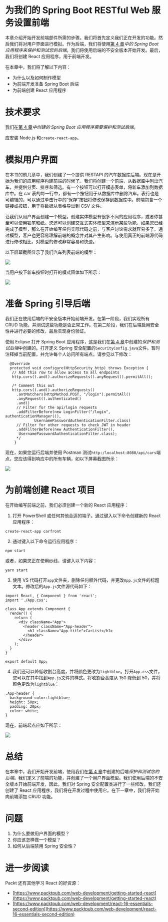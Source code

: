 # 为我们的 Spring Boot RESTful Web 服务设置前端

本章介绍开始开发前端部件所需的步骤。我们将首先定义我们正在开发的功能。然后我们将对用户界面进行模拟。作为后端，我们将使用[第 4 章](04.html)*中的 Spring Boot 应用程序来保护和测试您的后端*。我们将使用后端的不安全版本开始开发。最后，我们将创建 React 应用程序，用于前端开发。

在本章中，我们将了解以下内容：

*   为什么以及如何制作模型
*   为前端开发准备 Spring Boot 后端
*   为前端创建 React 应用程序

# 技术要求

我们在[第 4 章](04.html)*中创建的 Spring Boot 应用程序需要保护和测试后端*。

应安装 Node.js 和`create-react-app`。

# 模拟用户界面

在本书的前几章中，我们创建了一个提供 RESTAPI 的汽车数据库后端。现在是开始为我们的应用程序构建前端的时候了。我们将创建一个前端，从数据库中列出汽车，并提供分页、排序和筛选。有一个按钮可以打开模态表单，将新车添加到数据库中。在 car 表的每一行中，都有一个按钮用于从数据库中删除汽车。表行也是可编辑的，可以通过单击行中的“保存”按钮将修改保存到数据库中。前端包含一个链接或按钮，用于将数据从表格导出到 CSV 文件。

让我们从用户界面创建一个模型。创建实体模型有很多不同的应用程序，或者你甚至可以使用铅笔和纸。您还可以创建交互式实体模型来演示某些功能。如果您已经完成了模型，那么在开始编写任何实际代码之前，与客户讨论需求就容易多了。通过模型，客户也更容易理解前端的概念并对其产生影响。与使用真正的前端源代码进行修改相比，对模型的修改非常容易和快速。

以下屏幕截图显示了我们汽车列表前端的模型：

![](img/92b24332-5307-4bbf-8723-da74f6572512.png)

当用户按下新车按钮时打开的模式窗体如下所示：

![](img/f07703b7-c21b-441d-983a-585199ad9456.png)

# 准备 Spring 引导后端

我们正在使用后端的不安全版本开始前端开发。在第一阶段，我们实现所有 CRUD 功能，并测试这些功能是否正常工作。在第二阶段，我们在后端启用安全性并进行必要的修改，最后实现身份验证。

使用 Eclipse 打开 Spring Boot 应用程序，这是我们在[第 4 章](04.html)中创建的*保护和测试后端*中创建的。打开定义 Spring 安全配置的`SecurityConfig.java`文件。暂时注释掉当前配置，并允许每个人访问所有端点。请参见以下修改：

```
  @Override
  protected void configure(HttpSecurity http) throws Exception {
   // Add this row to allow access to all endpoints
   http.cors().and().authorizeRequests().anyRequest().permitAll(); 

   /* Comment this out
   http.cors().and().authorizeRequests()
     .antMatchers(HttpMethod.POST, "/login").permitAll()
     .anyRequest().authenticated()
     .and()
     // Filter for the api/login requests
     .addFilterBefore(new LoginFilter("/login", authenticationManager()),
             UsernamePasswordAuthenticationFilter.class)
     // Filter for other requests to check JWT in header
     .addFilterBefore(new AuthenticationFilter(),
      UsernamePasswordAuthenticationFilter.class);
     */
    }
```

现在，如果您运行后端并使用 Postman 测试`http:/localhost:8080/api/cars`端点，您应该得到响应中的所有车辆，如以下屏幕截图所示：

![](img/eac8b4ea-1136-4f36-8db0-098bd92fb585.png)

# 为前端创建 React 项目

在开始编写前端之前，我们必须创建一个新的 React 应用程序：

1.  打开 PowerShell 或任何其他合适的端子。通过键入以下命令创建新的 React 应用程序：

```
create-react-app carfront
```

2.  通过键入以下命令运行应用程序：

```
npm start
```

或者，如果您正在使用纱线，请键入以下内容：

```
yarn start
```

3.  使用 VS 代码打开`app`文件夹，删除任何额外代码，并更改`App.js`文件的标题文本。修改后的`App.js`文件源代码如下：

```
import React, { Component } from 'react';
import './App.css';

class App extends Component {
  render() {
    return (
      <div className="App">
        <header className="App-header">
          <h1 className="App-title">CarList</h1>
        </header> 
      </div>
    );
  }
}

export default App;
```

4.  我们还可以降低收割台高度，并将颜色更改为`lightblue`。打开`App.css`文件，您可以在其中找到`App.js`文件的样式。将收割台高度从 150 降低到 50，并将颜色更改为`lightblue`：

```
.App-header {
  background-color:lightblue;
  height: 50px;
  padding: 20px;
  color: white;
}
```

现在，前端起点应如下所示：

![](img/d015edb2-9242-4c7c-9029-fd0af0a225bf.png)

# 总结

在本章中，我们开始开发前端，使用我们在[第 4 章](04.html)中创建的后端*保护和测试您的后端*。我们定义了前端的功能，并创建了一个用户界面模型。我们使用后端的不安全版本开始前端开发，因此，我们对 Spring 安全配置类进行了一些修改。我们还创建了 React 应用程序，我们将在开发过程中使用它。在下一章中，我们将开始向前端添加 CRUD 功能。

# 问题

1.  为什么要做用户界面的模型？
2.  你应该怎样做一个模型？
3.  如何从后端禁用 Spring 安全性？

# 进一步阅读

Packt 还有其他学习 React 的好资源：

*   [https://www.packtpub.com/web-development/getting-started-react](https://www.packtpub.com/web-development/getting-started-react)
*   [https://www.packtpub.com/web-development/react-16-essentials-second-edition](https://www.packtpub.com/web-development/react-16-essentials-second-edition)